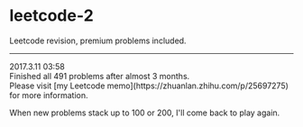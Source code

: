 # leetcode-2
Leetcode revision, premium problems included.
<hr/>
2017.3.11 03:58<br/>
Finished all 491 problems after almost 3 months.<br/>
Please visit [my Leetcode memo](https://zhuanlan.zhihu.com/p/25697275) for more information.<br/>

When new problems stack up to 100 or 200, I'll come back to play again.
